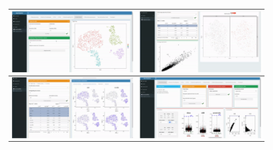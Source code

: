 ![](demos/demo1.gif)   |![](demos/demo2.gif)
-------------------------|-------------------------
![](demos/demo3.gif)   |![](demos/demo4.gif)
